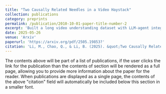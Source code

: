 ```yaml
---
title: "Two Causally Related Needles in a Video Haystack"
collection: publications
category: preprints
permalink: /publication/2010-10-01-paper-title-number-2
excerpt: 'Built a long video understanding dataset with LLM-agent integration; exposed key flaws in popular open datasets and enabled stronger benchmarks—co-led with Miaoyu (equal contribution).'
date: 2025-05-26
venue: 'Arxiv'
paperurl: 'https://arxiv.org/pdf/2505.19853?'
citation: 'Li, M., Chao, Q., & Li, B. (2025). &quot;Two Causally Related Needles in a Video Haystack. &quot; <i>arXiv preprint arXiv:2505.19853</i>.'
---
```


The contents above will be part of a list of publications, if the user clicks the link for the publication than the contents of section will be rendered as a full page, allowing you to provide more information about the paper for the reader. When publications are displayed as a single page, the contents of the above "citation" field will automatically be included below this section in a smaller font.
